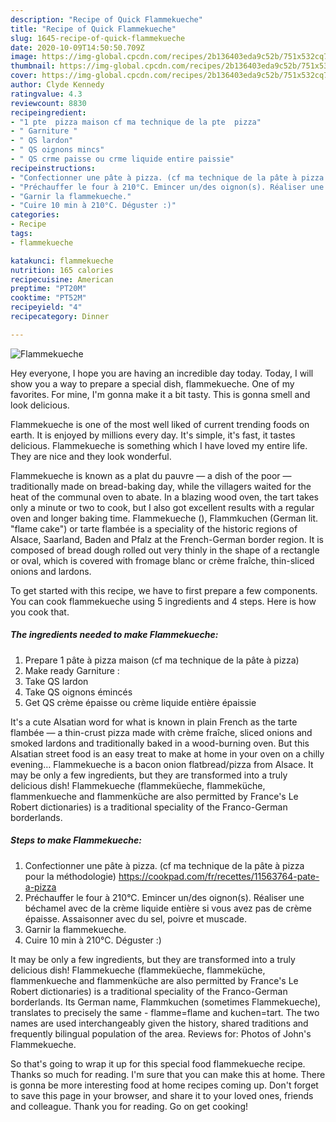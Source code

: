 ```yaml
---
description: "Recipe of Quick Flammekueche"
title: "Recipe of Quick Flammekueche"
slug: 1645-recipe-of-quick-flammekueche
date: 2020-10-09T14:50:50.709Z
image: https://img-global.cpcdn.com/recipes/2b136403eda9c52b/751x532cq70/flammekueche-photo-principale-de-la-recette.jpg
thumbnail: https://img-global.cpcdn.com/recipes/2b136403eda9c52b/751x532cq70/flammekueche-photo-principale-de-la-recette.jpg
cover: https://img-global.cpcdn.com/recipes/2b136403eda9c52b/751x532cq70/flammekueche-photo-principale-de-la-recette.jpg
author: Clyde Kennedy
ratingvalue: 4.3
reviewcount: 8830
recipeingredient:
- "1 pte  pizza maison cf ma technique de la pte  pizza"
- " Garniture "
- " QS lardon"
- " QS oignons mincs"
- " QS crme paisse ou crme liquide entire paissie"
recipeinstructions:
- "Confectionner une pâte à pizza. (cf ma technique de la pâte à pizza pour la méthodologie) https://cookpad.com/fr/recettes/11563764-pate-a-pizza"
- "Préchauffer le four à 210°C. Emincer un/des oignon(s). Réaliser une béchamel avec de la crème liquide entière si vous avez pas de crème épaisse. Assaisonner avec du sel, poivre et muscade."
- "Garnir la flammekueche."
- "Cuire 10 min à 210°C. Déguster :)"
categories:
- Recipe
tags:
- flammekueche

katakunci: flammekueche 
nutrition: 165 calories
recipecuisine: American
preptime: "PT20M"
cooktime: "PT52M"
recipeyield: "4"
recipecategory: Dinner

---
```



![Flammekueche](https://img-global.cpcdn.com/recipes/2b136403eda9c52b/751x532cq70/flammekueche-photo-principale-de-la-recette.jpg)

Hey everyone, I hope you are having an incredible day today. Today, I will show you a way to prepare a special dish, flammekueche. One of my favorites. For mine, I'm gonna make it a bit tasty. This is gonna smell and look delicious.

Flammekueche is one of the most well liked of current trending foods on earth. It is enjoyed by millions every day. It's simple, it's fast, it tastes delicious. Flammekueche is something which I have loved my entire life. They are nice and they look wonderful.

Flammekueche is known as a plat du pauvre — a dish of the poor — traditionally made on bread-baking day, while the villagers waited for the heat of the communal oven to abate. In a blazing wood oven, the tart takes only a minute or two to cook, but I also got excellent results with a regular oven and longer baking time. Flammekueche (), Flammkuchen (German lit. &#34;flame cake&#34;) or tarte flambée is a speciality of the historic regions of Alsace, Saarland, Baden and Pfalz at the French-German border region. It is composed of bread dough rolled out very thinly in the shape of a rectangle or oval, which is covered with fromage blanc or crème fraîche, thin-sliced onions and lardons.


To get started with this recipe, we have to first prepare a few components. You can cook flammekueche using 5 ingredients and 4 steps. Here is how you cook that.

<!--inarticleads1-->

##### The ingredients needed to make Flammekueche:

1. Prepare 1 pâte à pizza maison (cf ma technique de la pâte à pizza)
1. Make ready  Garniture :
1. Take  QS lardon
1. Take  QS oignons émincés
1. Get  QS crème épaisse ou crème liquide entière épaissie


It&#39;s a cute Alsatian word for what is known in plain French as the tarte flambée — a thin-crust pizza made with crème fraîche, sliced onions and smoked lardons and traditionally baked in a wood-burning oven. But this Alsatian street food is an easy treat to make at home in your oven on a chilly evening… Flammekueche is a bacon onion flatbread/pizza from Alsace. It may be only a few ingredients, but they are transformed into a truly delicious dish! Flammekueche (flammeküeche, flammeküche, flammenkueche and flammenküche are also permitted by France&#39;s Le Robert dictionaries) is a traditional speciality of the Franco-German borderlands. 

<!--inarticleads2-->

##### Steps to make Flammekueche:

1. Confectionner une pâte à pizza. (cf ma technique de la pâte à pizza pour la méthodologie) https://cookpad.com/fr/recettes/11563764-pate-a-pizza
1. Préchauffer le four à 210°C. Emincer un/des oignon(s). Réaliser une béchamel avec de la crème liquide entière si vous avez pas de crème épaisse. Assaisonner avec du sel, poivre et muscade.
1. Garnir la flammekueche.
1. Cuire 10 min à 210°C. Déguster :)


It may be only a few ingredients, but they are transformed into a truly delicious dish! Flammekueche (flammeküeche, flammeküche, flammenkueche and flammenküche are also permitted by France&#39;s Le Robert dictionaries) is a traditional speciality of the Franco-German borderlands. Its German name, Flammkuchen (sometimes Flammekueche), translates to precisely the same - flamme=flame and kuchen=tart. The two names are used interchangeably given the history, shared traditions and frequently bilingual population of the area. Reviews for: Photos of John&#39;s Flammekueche. 

So that's going to wrap it up for this special food flammekueche recipe. Thanks so much for reading. I'm sure that you can make this at home. There is gonna be more interesting food at home recipes coming up. Don't forget to save this page in your browser, and share it to your loved ones, friends and colleague. Thank you for reading. Go on get cooking!
